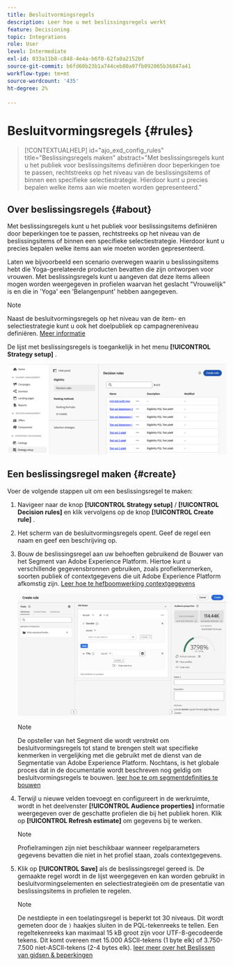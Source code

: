 ```yaml
---
title: Besluitvormingsregels
description: Leer hoe u met beslissingsregels werkt
feature: Decisioning
topic: Integrations
role: User
level: Intermediate
exl-id: 033a11b8-c848-4e4a-b6f0-62fa0a2152bf
source-git-commit: b6fd60b23b1a744ceb80a97fb092065b36847a41
workflow-type: tm+mt
source-wordcount: '435'
ht-degree: 2%

---
```


# Besluitvormingsregels {#rules}

>[!CONTEXTUALHELP]
>id="ajo_exd_config_rules"
>title="Beslissingsregels maken"
>abstract="Met beslissingsregels kunt u het publiek voor beslissingsitems definiëren door beperkingen toe te passen, rechtstreeks op het niveau van de beslissingsitems of binnen een specifieke selectiestrategie. Hierdoor kunt u precies bepalen welke items aan wie moeten worden gepresenteerd."

## Over beslissingsregels {#about}

Met beslissingsregels kunt u het publiek voor beslissingsitems definiëren door beperkingen toe te passen, rechtstreeks op het niveau van de beslissingsitems of binnen een specifieke selectiestrategie. Hierdoor kunt u precies bepalen welke items aan wie moeten worden gepresenteerd.

Laten we bijvoorbeeld een scenario overwegen waarin u beslissingsitems hebt die Yoga-gerelateerde producten bevatten die zijn ontworpen voor vrouwen. Met beslissingsregels kunt u aangeven dat deze items alleen mogen worden weergegeven in profielen waarvan het geslacht &quot;Vrouwelijk&quot; is en die in &#39;Yoga&#39; een &#39;Belangenpunt&#39; hebben aangegeven.

>[!NOTE]
>
>Naast de besluitvormingsregels op het niveau van de item- en selectiestrategie kunt u ook het doelpubliek op campagnereniveau definiëren. [Meer informatie](../campaigns/create-campaign.md#audience)

De lijst met beslissingsregels is toegankelijk in het menu **[!UICONTROL Strategy setup]** .

![](assets/decision-rules-list.png)

## Een beslissingsregel maken {#create}

Voer de volgende stappen uit om een beslissingsregel te maken:

1. Navigeer naar de knop **[!UICONTROL Strategy setup]** / **[!UICONTROL Decision rules]** en klik vervolgens op de knop **[!UICONTROL Create rule]** .

1. Het scherm van de besluitvormingsregels opent. Geef de regel een naam en geef een beschrijving op.

1. Bouw de beslissingsregel aan uw behoeften gebruikend de Bouwer van het Segment van Adobe Experience Platform. Hiertoe kunt u verschillende gegevensbronnen gebruiken, zoals profielkenmerken, soorten publiek of contextgegevens die uit Adobe Experience Platform afkomstig zijn. [ Leer hoe te hefboomwerking contextgegevens ](#context-data)

   ![](assets/decision-rules-build.png)

   >[!NOTE]
   >
   >De opsteller van het Segment die wordt verstrekt om besluitvormingsregels tot stand te brengen stelt wat specifieke kenmerken in vergelijking met die gebruikt met de dienst van de Segmentatie van Adobe Experience Platform.  Nochtans, is het globale proces dat in de documentatie wordt beschreven nog geldig om besluitvormingsregels te bouwen. [ leer hoe te om segmentdefinities te bouwen ](../audience/creating-a-segment-definition.md)

1. Terwijl u nieuwe velden toevoegt en configureert in de werkruimte, wordt in het deelvenster **[!UICONTROL Audience properties]** informatie weergegeven over de geschatte profielen die bij het publiek horen. Klik op **[!UICONTROL Refresh estimate]** om gegevens bij te werken.

   >[!NOTE]
   >
   >Profielramingen zijn niet beschikbaar wanneer regelparameters gegevens bevatten die niet in het profiel staan, zoals contextgegevens.

1. Klik op **[!UICONTROL Save]** als de beslissingsregel gereed is. De gemaakte regel wordt in de lijst weergegeven en kan worden gebruikt in besluitvormingselementen en selectiestrategieën om de presentatie van beslissingsitems in profielen te regelen.

   >[!NOTE]
   >
   >De nestdiepte in een toelatingsregel is beperkt tot 30 niveaus. Dit wordt gemeten door de `)` haakjes sluiten in de PQL-tekenreeks te tellen. Een regeltekenreeks kan maximaal 15 kB groot zijn voor UTF-8-gecodeerde tekens. Dit komt overeen met 15.000 ASCII-tekens (1 byte elk) of 3.750-7.500 niet-ASCII-tekens (2-4 bytes elk). [ leer meer over het Beslissen van gidsen &amp; beperkingen ](gs-experience-decisioning.md#guardrails)
